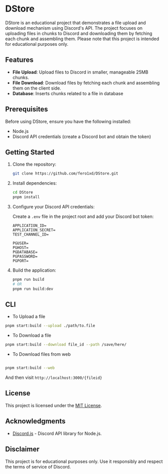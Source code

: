 # DStore

DStore is an educational project that demonstrates a file upload and download mechanism using Discord's API. The project focuses on uploading files in chunks to Discord and downloading them by fetching each chunk and assembling them. Please note that this project is intended for educational purposes only.

## Features

- **File Upload**: Upload files to Discord in smaller, manageable 25MB chunks.
- **File Download**: Download files by fetching each chunk and assembling them on the client side.
- **Database**: Inserts chunks related to a file in database

## Prerequisites

Before using DStore, ensure you have the following installed:

- Node.js
- Discord API credentials (create a Discord bot and obtain the token)

## Getting Started

1. Clone the repository:

    ```bash
    git clone https://github.com/fero1xd/DStore.git
    ```

2. Install dependencies:

    ```bash
    cd DStore
    pnpm install
    ```

3. Configure your Discord API credentials:

    Create a `.env` file in the project root and add your Discord bot token:

    ```
    APPLICATION_ID=
    APPLICATION_SECRET=
    TEST_CHANNEL_ID=
    
    PGUSER=
    PGHOST=
    PGDATABASE=
    PGPASSWORD=
    PGPORT=
    ```

4. Build the application:

    ```bash
    pnpm run build
    # OR
    pnpm run build:dev
    ```

## CLI

- To Upload a file
```bash
pnpm start:build --upload ./path/to.file
```

- To Download a file
```bash
pnpm start:build --download file_id --path /save/here/
```

- To Download files from web
```bash

pnpm start:build --web

```
And then visit `http://localhost:3000/{fileid}`

## License

This project is licensed under the [MIT License](LICENSE.md).

## Acknowledgments

- [Discord.js](https://discord.js.org/) - Discord API library for Node.js.

## Disclaimer

This project is for educational purposes only. Use it responsibly and respect the terms of service of Discord.
